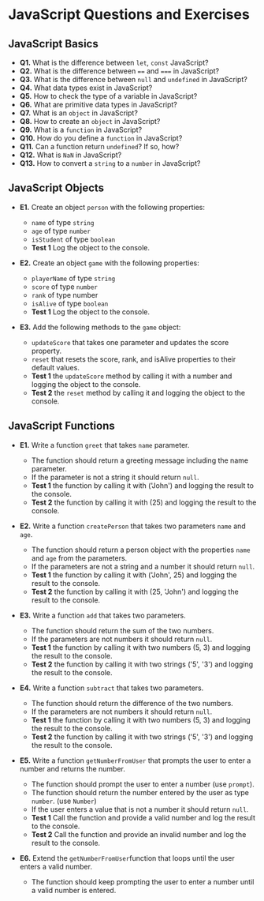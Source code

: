 # JavaScript Questions and Exercises

## JavaScript Basics

- **Q1.** What is the difference between `let`, `const` JavaScript?
- **Q2.** What is the difference between `==` and `===` in JavaScript?
- **Q3.** What is the difference between `null` and `undefined` in JavaScript?
- **Q4.** What data types exist in JavaScript?
- **Q5.** How to check the type of a variable in JavaScript?
- **Q6.** What are primitive data types in JavaScript?
- **Q7.** What is an `object` in JavaScript?
- **Q8.** How to create an `object` in JavaScript?
- **Q9.** What is a `function` in JavaScript?
- **Q10.** How do you define a `function` in JavaScript?
- **Q11.** Can a function return `undefined`? If so, how?
- **Q12.** What is `NaN` in JavaScript?
- **Q13.** How to convert a `string` to a `number` in JavaScript?

## JavaScript Objects

- **E1.** Create an object `person` with the following properties:
  - `name` of type `string`
  - `age` of type `number`
  - `isStudent` of type `boolean`
  - **Test 1** Log the object to the console.


- **E2.** Create an object `game` with the following properties:
  - `playerName` of type `string`
  - `score` of type `number`
  - `rank` of type number
  - `isAlive` of type `boolean`
  - **Test 1** Log the object to the console.


- **E3.** Add the following methods to the `game` object:
    - `updateScore` that takes one parameter and updates the score property.
    - `reset` that resets the score, rank, and isAlive properties to their default values.
    - **Test 1** the `updateScore` method by calling it with a number and logging the object to the console.
    - **Test 2** the `reset` method by calling it and logging the object to the console.

## JavaScript Functions

- **E1.** Write a function `greet` that takes `name` parameter.
    - The function should return a greeting message including the name parameter.
    - If the parameter is not a string it should return `null`.
    - **Test 1** the function by calling it with ('John') and logging the result to the console.
    - **Test 2** the function by calling it with (25) and logging the result to the console.


- **E2.** Write a function `createPerson` that takes two parameters `name` and `age`.
    - The function should return a person object with the properties `name` and `age` from the parameters.
    - If the parameters are not a string and a number it should return `null`.
    - **Test 1** the function by calling it with ('John', 25) and logging the result to the console.
    - **Test 2** the function by calling it with (25, 'John') and logging the result to the console.


- **E3.** Write a function `add` that takes two parameters.
    - The function should return the sum of the two numbers.
    - If the parameters are not numbers it should return `null`.
    - **Test 1** the function by calling it with two numbers (5, 3) and logging the result to the console.
    - **Test 2** the function by calling it with two strings ('5', '3') and logging the result to the console.


- **E4.** Write a function `subtract` that takes two parameters.
    - The function should return the difference of the two numbers.
    - If the parameters are not numbers it should return `null`.
    - **Test 1** the function by calling it with two numbers (5, 3) and logging the result to the console.
    - **Test 2** the function by calling it with two strings ('5', '3') and logging the result to the console.


- **E5.** Write a function `getNumberFromUser` that prompts the user to enter a number and returns the number.
    - The function should prompt the user to enter a number (use `prompt`).
    - The function should return the number entered by the user as type `number`. (use `Number`)
    - If the user enters a value that is not a number it should return `null`.
    - **Test 1** Call the function and provide a valid number and log the result to the console.
    - **Test 2** Call the function and provide an invalid number and log the result to the console.


- **E6.** Extend the `getNumberFromUser`function that loops until the user enters a valid number.
    - The function should keep prompting the user to enter a number until a valid number is entered.


